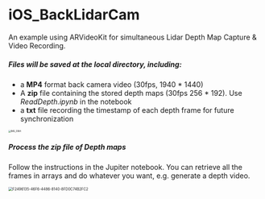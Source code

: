 # iOS_BackLidarCam

An example using ARVideoKit for simultaneous Lidar Depth Map Capture & Video Recording.



##### Files will be saved at the local directory, including:

* a **MP4** format back camera video (30fps, 1940 * 1440)
* A **zip** file containing the stored depth maps (30fps 256 * 192). Use *ReadDepth.ipynb* in the notebook
* a **txt** file recording the timestamp of each depth frame for future synchronization



<img src="/Users/gix/Downloads/IMG_3964.PNG" alt="IMG_3964" style="zoom:30%;" />



##### Process the zip file of Depth maps

Follow the instructions in the Jupiter notebook. You can retrieve all the frames in arrays and do whatever you want, e.g. generate a depth video.

<img src="/var/folders/8y/3qt1k3y17c539bqt36gmp_9c0000gn/T/ro.nextwave.Snappy/ro.nextwave.Snappy/F2496135-46F6-4486-8140-8FD0C74B2FC2.png" alt="F2496135-46F6-4486-8140-8FD0C74B2FC2" style="zoom:50%;" />

